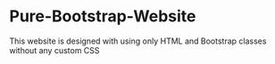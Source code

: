 # Pure-Bootstrap-Website
This website is designed with using only HTML and Bootstrap classes without any custom CSS
